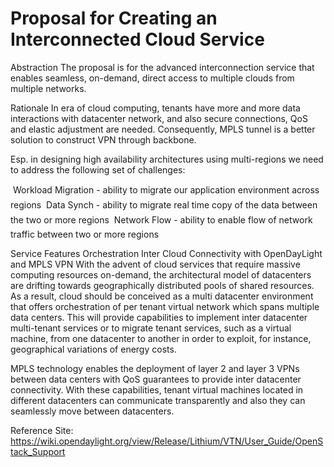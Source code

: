 # Proposal for Creating an Interconnected Cloud Service

Abstraction
The proposal is for the advanced interconnection service that enables seamless, on-demand, direct access to multiple clouds from multiple networks.

Rationale
In era of cloud computing, tenants have more and more data interactions with datacenter network, and also secure connections, QoS and elastic adjustment are needed. Consequently, MPLS tunnel is a better solution to construct VPN through backbone.

Esp. in designing high availability architectures using multi-regions we need to address the following set of challenges:

	Workload Migration - ability to migrate our application environment across regions
	Data Synch - ability to migrate real time copy of the data between the two or more regions
	Network Flow - ability to enable flow of network traffic between two or more regions

Service Features
Orchestration Inter Cloud Connectivity with OpenDayLight and MPLS VPN 
With the advent of cloud services that require massive computing resources on-demand, the architectural model of datacenters are drifting towards geographically distributed pools of shared resources. As a result, cloud should be conceived as a multi datacenter environment that offers orchestration of per tenant virtual network which spans multiple data centers. This will provide capabilities to implement inter datacenter multi-tenant services or to migrate tenant services, such as a virtual machine, from one datacenter to another in order to exploit, for instance, geographical variations of energy costs.

MPLS technology enables the deployment of layer 2 and layer 3 VPNs between data centers with QoS guarantees to provide inter datacenter connectivity. With these capabilities, tenant virtual machines located in different datacenters can communicate transparently and also they can seamlessly move between datacenters. 

  
Reference Site: https://wiki.opendaylight.org/view/Release/Lithium/VTN/User_Guide/OpenStack_Support

